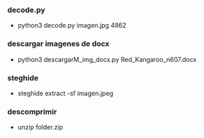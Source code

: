 ### decode.py
- python3 decode.py imagen.jpg 4862<numero random>

### descargar imagenes de docx

- python3 descargarM_img_docx.py Red_Kangaroo_n607.docx

### steghide

- steghide extract -sf imagen.jpeg

### descomprimir

-  unzip folder.zip  

